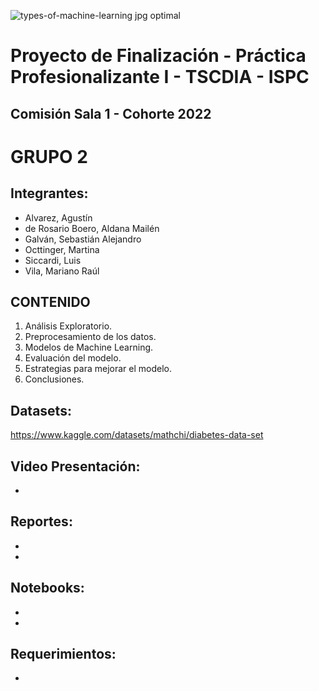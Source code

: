 ![types-of-machine-learning jpg optimal](https://github.com/agustin29a/Grupo2_PP1/assets/106885815/41bea8d4-5845-4397-9d97-8c8e2d69399c)

# Proyecto de Finalización - Práctica Profesionalizante I - TSCDIA - ISPC

## Comisión Sala 1 - Cohorte 2022

# GRUPO 2

## Integrantes:
* Alvarez, Agustín
* de Rosario Boero, Aldana Mailén
* Galván, Sebastián Alejandro
* Octtinger, Martina
* Siccardi, Luis
* Vila, Mariano Raúl

## CONTENIDO
1. Análisis Exploratorio.
2. Preprocesamiento de los datos.
3. Modelos de Machine Learning.
4. Evaluación del modelo.
5. Estrategias para mejorar el modelo.
6. Conclusiones.

## Datasets:
https://www.kaggle.com/datasets/mathchi/diabetes-data-set

## Video Presentación:
* 

## Reportes:
* 
* 

## Notebooks:
* 
* 

## Requerimientos:
* 
